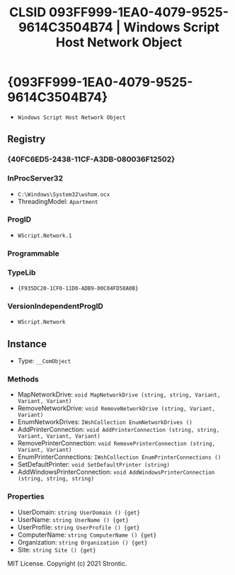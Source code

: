 ﻿---
title: "CLSID 093FF999-1EA0-4079-9525-9614C3504B74 | Windows Script Host Network Object"
excerpt: What is COM-Object CLSID 093FF999-1EA0-4079-9525-9614C3504B74?
---

# {093FF999-1EA0-4079-9525-9614C3504B74}

* `Windows Script Host Network Object`

## Registry


### {40FC6ED5-2438-11CF-A3DB-080036F12502}


### InProcServer32

* `C:\Windows\System32\wshom.ocx`
* ThreadingModel: `Apartment`

### ProgID

* `WScript.Network.1`

### Programmable


### TypeLib

* `{F935DC20-1CF0-11D0-ADB9-00C04FD58A0B}`

### VersionIndependentProgID

* `WScript.Network`

## Instance

* Type: `__ComObject`

### Methods

* MapNetworkDrive: `void MapNetworkDrive (string, string, Variant, Variant, Variant)`
* RemoveNetworkDrive: `void RemoveNetworkDrive (string, Variant, Variant)`
* EnumNetworkDrives: `IWshCollection EnumNetworkDrives ()`
* AddPrinterConnection: `void AddPrinterConnection (string, string, Variant, Variant, Variant)`
* RemovePrinterConnection: `void RemovePrinterConnection (string, Variant, Variant)`
* EnumPrinterConnections: `IWshCollection EnumPrinterConnections ()`
* SetDefaultPrinter: `void SetDefaultPrinter (string)`
* AddWindowsPrinterConnection: `void AddWindowsPrinterConnection (string, string, string)`

### Properties

* UserDomain: `string UserDomain () {get} `
* UserName: `string UserName () {get} `
* UserProfile: `string UserProfile () {get} `
* ComputerName: `string ComputerName () {get} `
* Organization: `string Organization () {get} `
* Site: `string Site () {get} `

MIT License. Copyright (c) 2021 Strontic.


